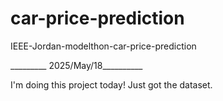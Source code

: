 # car-price-prediction
IEEE-Jordan-modelthon-car-price-prediction

_________ 2025/May/18__________

I'm doing this project today!
Just got the dataset.
